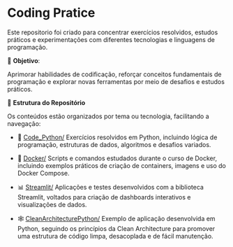 # Coding Pratice

Este repositorio foi criado para concentrar exercícios resolvidos, estudos práticos e experimentações com diferentes tecnologias e linguagens de programação.

🎯 **Objetivo**:

Aprimorar habilidades de codificação, reforçar conceitos fundamentais de programação e explorar novas ferramentas por meio de desafios e estudos práticos.

📁 **Estrutura do Repositório**

Os conteúdos estão organizados por tema ou tecnologia, facilitando a navegação:

* 🐍 [Code_Python/](https://github.com/anamariapego/coding-pratice/tree/main/Python)
Exercícios resolvidos em Python, incluindo lógica de programação, estruturas de dados, algoritmos e desafios variados.

* 🐳 [Docker/](https://github.com/anamariapego/coding-pratice/tree/main/Docker)
Scripts e comandos estudados durante o curso de Docker, incluindo exemplos práticos de criação de containers, imagens e uso do Docker Compose.

* 📊 [Streamlit/](https://github.com/anamariapego/coding-pratice/tree/main/Streamlit)
Aplicações e testes desenvolvidos com a biblioteca Streamlit, voltados para criação de dashboards interativos e visualizações de dados.

* 🕸️ [CleanArchitecturePython/](https://github.com/anamariapego/coding-pratice/tree/main/CleanArchitecturePython)
Exemplo de aplicação desenvolvida em Python, seguindo os princípios da Clean Architecture para promover uma estrutura de código limpa, desacoplada e de fácil manutenção.
